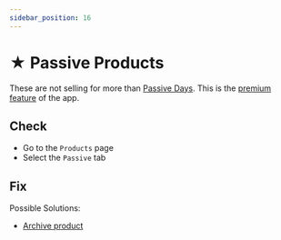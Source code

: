 ```yaml
---
sidebar_position: 16
---
```


# ★ Passive Products

These are not selling for more than [Passive Days](../configuration/status-management). This is the [premium feature](../configuration/change-plan) of the app.

## Check

- Go to the `Products` page
- Select the `Passive` tab

## Fix

Possible Solutions:

- [Archive product](../fixing-issues/archive-product)
